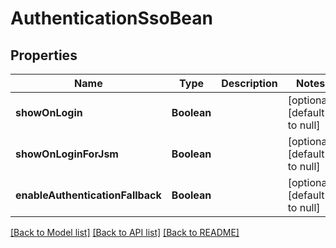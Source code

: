 # AuthenticationSsoBean
## Properties

| Name | Type | Description | Notes |
|------------ | ------------- | ------------- | -------------|
| **showOnLogin** | **Boolean** |  | [optional] [default to null] |
| **showOnLoginForJsm** | **Boolean** |  | [optional] [default to null] |
| **enableAuthenticationFallback** | **Boolean** |  | [optional] [default to null] |

[[Back to Model list]](../README.md#documentation-for-models) [[Back to API list]](../README.md#documentation-for-api-endpoints) [[Back to README]](../README.md)

